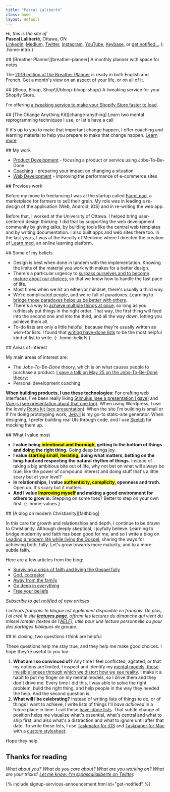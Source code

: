 ```yaml
---
title: "Pascal Laliberté"
class: home
layout: default
---
```


*Hi, this is the site of*  
**Pascal Laliberté**, Ottawa, ON  
[LinkedIn][linkedin], [Medium][medium], [Twitter][twitter], [Instagram][instagram], [YouTube][youtube], [Keybase][keybase], or [get notified&hellip;](#get-notified)
{: .home-intro }

<div class="scroll-reveal" markdown="1" id="change-anything">
## [Breather Planner][breather-planner] <span class="sub-title">A monthly planner with space for notes</span>

The [2019 edition of the Breather Planner][breather-planner] is ready in both English and French. Get a month's view on an aspect of your life, or on all of it. 
</div>

[breather-planner]: https://breatherplanner.com


<div class="scroll-reveal" markdown="1" id="bloop-bloop-shop">
## [Bloop, Bloop, Shop!](/bloop-bloop-shop/) <span class="sub-title">A tweaking service for your Shopify Store.</span>

I'm offering [a tweaking service to make your Shopify Store faster to load](/bloop-bloop-shop/).
</div>

<div class="scroll-reveal" markdown="1" id="change-anything">
## [The Change Anything Kit][change-anything] <span class="sub-title">Learn two mental reprogramming techniques I use, or let's have a call</span>

If it's up to you to make that important change happen, I offer coaching and learning material to help you prepare to make that change happen. [Learn more][change-anything]
</div>

[change-anything]: /change-anything/

<div class="scroll-reveal" markdown="1" id="my-work">
## My work

* [Product Development](/jtbd/productcamp/) - focusing a product or service using Jobs-To-Be-Done
* [Coaching](/change-anything/) - preparing your impact on changing a situation
* [Web Development](/bloop-bloop-shop/) - improving the performance of e-commerce sites

</div>

<div class="scroll-reveal" markdown="1" id="previous-work">
## Previous work

Before my move to freelancing I was at the startup called [FarmLead][farmlead], a marketplace for farmers to sell their grain. My role was in leading a re-design of the application (Web, Android, iOS) and in re-writing the web app.

Before that, I worked at the University of Ottawa. I helped bring user-centered design thinking. I did that by supporting the web development community by giving talks, by building tools like the central web templates and by writing documentation. I also built apps and web sites there too. In the last years, I was at the Faculty of Medicine where I directed the creation of [Learn.med][learnmed], an online learning platform.
</div>

<div class="scroll-reveal" markdown="1" id="beliefs">
## Some of my beliefs

* Design is best when done in tandem with the implementation. Knowing the limits of the material you work with makes for a better design.
* There's a particular urgency to [surpass ourselves and to become mature about our choices][postheroism], so that we know how to handle the fast pace of life.
* Most times when we hit an either/or mindset, there's usually a third way.
* We're complicated people, and we're full of paradoxes. Learning to [bridge those paradoxes helps us be better with others][bridgeparadoxes].
* There's a way to [achieve multiple things at once][godeepineverything], so long as you ruthlessly put things in the right order. That way, the first thing will feed into the second one and into the third, and all the way down, letting you achieve them all.
* To-do lists are only a little helpful, because they're usually written as wish-for lists. I found that [writing have-done lists][havedone] to be the most helpful kind of list to write.
{: .home-beliefs }

</div>

[postheroism]: https://medium.com/@pascallaliberte/the-urgency-of-post-heroism-11e7d920bf49
[bridgeparadoxes]: http://by.pascallaliberte.me/2014-04-surviving-a-crisis-of-faith/
[godeepineverything]: http://by.pascallaliberte.me/2014-12-go-deep-in-everything/
[havedone]: http://by.pascallaliberte.me/2013-12-writing-objectives-you-will-accomplish/

<div class="scroll-reveal" markdown="1" id="interests">
## Areas of interest

My main areas of interest are:

* The *Jobs-To-Be-Done* theory, which is on what causes people to purchase a product. [I gave a talk on May 25 on the Jobs-To-Be-Done theory][jtbd-presentation];
* Personal development coaching

[jtbd-presentation]: /jtbd/hub/

**When building products, I use these technologies:** For crafting web interfaces, I've been really liking [Stimulus (see a presentation I gave)][stimulusjs-presentation] and [Vue.js (see presentation about that one too)][vuejs-presentation]. When using Wordpress, I use the lovely [Roots kit (see presentation)][roots-presentation]. When the site I'm building is small or if I'm doing prototyping work, [Jekyll][jekyllrb] is my go-to static-site generator. When designing, I prefer building real UIs through code, and I use [Sketch][sketchapp] for mocking them up.
</div>

[roots-presentation]: https://www.youtube.com/watch?v=c25nvDkblSQ&lc=z123zx3xcozsehkwc04cg1ujxxroyrgp5q40k
[farmlead]: https://farmlead.com/
[learnmed]: https://learn.med.uottawa.ca/
[stimulusjs-presentation]: https://www.youtube.com/watch?v=UucTtozapTE
[vuejs-presentation]: https://speakerdeck.com/pascallaliberte/making-turbolinks-work-with-vue-dot-js-fast-server-generated-pages-with-reactive-front-end-components
[rootsio]: https://roots.io/
[jekyllrb]: https://jekyllrb.com/
[sketchapp]: https://sketchapp.com/

<div class="scroll-reveal" markdown="1" id="values">
## What I value most

* **I value being <mark>intentional and thorough,</mark> getting to the bottom of things and doing the right thing.** Going deep brings joy.
* **I value <mark>starting small, iterating,</mark> doing what matters, betting on the long-haul and respecting the natural rhythm of things.** Instead of taking a big ambitious bite out of life, why not bet on what will always be true, like the power of compound interest and doing stuff that's a little scary but at your level?
* **In relationships, I value <mark>authenticity, complicity,</mark> openness and truth.** Open up. It's scary but it matters. 
* **And I value <mark>improving myself</mark> and making a good environment for others to grow in.** Stepping on some toes? Better to step on your own first.
{: .home-values }
</div>

<div class="scroll-reveal" markdown="1" id="christianity">
## [A blog on modern Christianity][faithblog]

In this care for growth and relationships and depth, I continue to be drawn to Christianity. Although deeply skeptical, I joyfully believe. Learning to bridge modernity and faith has been good for me, and so I write a blog on [Leading a modern life while living the Gospel][faithblog], sharing the ways for achieving both, fully. Let's grow towards more maturity, and to a more subtle faith.

Here are a few articles from the blog:

* [Surviving a crisis of faith and living the Gospel fully](http://by.pascallaliberte.me/2014-04-surviving-a-crisis-of-faith/)
* [God, cocreator](http://by.pascallaliberte.me/2014-06-god-cocreator/)
* [Away from the family](http://by.pascallaliberte.me/2014-08-away-from-the-family/)
* [Go deep in everything](http://by.pascallaliberte.me/2014-12-go-deep-in-everything/)
* [Free your beliefs](http://by.pascallaliberte.me/2015-04-free-your-beliefs/)

[faithblog]: http://by.pascallaliberte.me/

*[Subscribe to get notified of new articles](http://by.pascallaliberte.me/subscribe-follow/)*

*Lecteurs français: le blogue est également disponible en français. De plus, j'ai créé le site **[lectures.page][lectures]**, offrant les lectures du dimanche qui vient du missel romain (textes de l'[AELF][aelf]), utile pour une lecture personnelle ou pour des partages bibliques de groupe.*
</div>

<div class="scroll-reveal" markdown="1" id="questions">
## In closing, <span class="sub-title">two questions I think are helpful</span>

These questions help me stay true, and they help me make good choices. I hope they're useful to you too:

1. **What am I so convinced of?** Any time I feel conflicted, agitated, or that my options are limited, I inspect and identify my [mental models, those invisible lenses through which we distort how we see reality][mentalmodels]. I make it a habit to put my finger on my mental models, so I drive them and they don't drive me. Every time I did this, I was able to solve the right problem, build the right thing, and help people in the way they needed the help. And the second question is:
2. **What will I be celebrating?** Instead of writing lists of things to do, or of things I want to achieve, I write lists of things I'll *have achieved* in a future place in time. I call these [have-done lists][havedonelists]. That subtle change of position helps me visualize what's essential, what's central and what to ship first, and also what's a distraction and what to ignore until after that date. To write these lists, I use [Taskmator for iOS][taskmator] and [Taskpaper for Mac][taskpaper] with a [custom stylesheet][theme-notes-first].

Hope they help.

[mentalmodels]: http://by.pascallaliberte.me/2014-01-intro-to-mental-models/
[havedonelists]: http://by.pascallaliberte.me/2013-12-writing-objectives-you-will-accomplish/

[taskmator]: https://itunes.apple.com/ca/app/taskmator-taskpaper-client/id806250172?mt=8
[taskpaper]: https://www.taskpaper.com
[theme-notes-first]: https://github.com/pascallaliberte/theme-notes-first
</div>

<div class="scroll-reveal" markdown="1">

## Thanks for reading

*What about you? What do you care about? What are you working on? What are your tricks? [Let me know: I'm @pascallaliberte on Twitter][twitter].*

{% include signup-services-announcement.html id="get-notified" %}

[linkedin]: https://www.linkedin.com/in/pascallaliberte/
[medium]: https://medium.com/@pascallaliberte
[twitter]: https://twitter.com/pascallaliberte
[instagram]: https://www.instagram.com/pascallaliberte/
[youtube]: https://www.youtube.com/channel/UCo2CttXwSgcaEmrTsALqS-A
[keybase]: https://keybase.io/pascallaliberte
[lectures]: https://lectures.page
[aelf]: https://www.aelf.org
</div>
